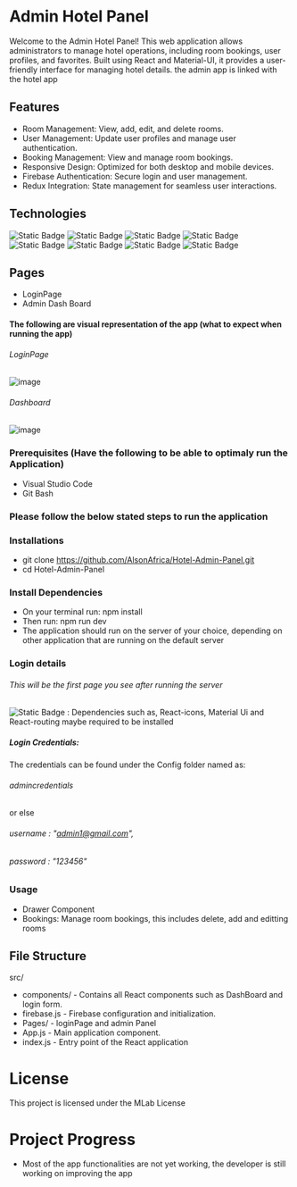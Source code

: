 # Admin Hotel Panel
Welcome to the Admin Hotel Panel! This web application allows administrators to manage hotel operations, including room bookings, user profiles, and favorites. Built using React and Material-UI, it provides a user-friendly interface for managing hotel details.
the admin app is linked with the hotel app

## Features
- Room Management: View, add, edit, and delete rooms.
- User Management: Update user profiles and manage user authentication.
- Booking Management: View and manage room bookings.
- Responsive Design: Optimized for both desktop and mobile devices.
- Firebase Authentication: Secure login and user management.
- Redux Integration: State management for seamless user interactions.

## Technologies
 ![Static Badge](https://img.shields.io/badge/React-JS-blue)
 ![Static Badge](https://img.shields.io/badge/Material-UI-blue)
 ![Static Badge](https://img.shields.io/badge/Firebase-orange)
 ![Static Badge](https://img.shields.io/badge/React-icons-red)
![Static Badge](https://img.shields.io/badge/React-Router-red)
![Static Badge](https://img.shields.io/badge/%40Emotion%2FReact-blue)
![Static Badge](https://img.shields.io/badge/Noje-Js-green)
![Static Badge](https://img.shields.io/badge/react-vite-pink)


## Pages
- LoginPage
- Admin Dash Board

#### The following are visual representation of the app (what to expect when running the app)
###### LoginPage
![image](https://github.com/user-attachments/assets/98f82dd2-6d04-4e6f-b3e6-50439a73f37d)

###### Dashboard
![image](https://github.com/user-attachments/assets/9636bf60-e11e-468e-960d-ed499d0fcfe7)


### Prerequisites (Have the following to be able to optimaly run the Application)
- Visual Studio Code
- Git Bash

### Please follow the below stated steps to run the application

### Installations
- git clone https://github.com/AlsonAfrica/Hotel-Admin-Panel.git
- cd Hotel-Admin-Panel

### Install Dependencies
- On your terminal run: npm install
- Then run: npm run dev
- The application should run on the server of your choice, depending on other application that are running on the default server
  
### Login details 
###### This will be the first page you see after running the server
![Static Badge](https://img.shields.io/badge/NOTE!-red?style=flat) : Dependencies such as, React-icons, Material Ui and React-routing maybe required to be installed

##### Login Credentials: 
The credentials can be found under the Config folder named as:
###### admincredentials 
or else  
###### username : "admin1@gmail.com",
###### password : "123456"

### Usage
- Drawer Component
- Bookings: Manage room bookings, this includes delete, add and editting rooms

## File Structure
src/
- components/ - Contains all React components such as DashBoard and login form.
- firebase.js - Firebase configuration and initialization.
- Pages/ - loginPage and admin Panel
- App.js - Main application component.
- index.js - Entry point of the React application

# License
This project is licensed under the MLab License 

# Project Progress
- Most of the app functionalities are not yet working, the developer is still working on improving the app
